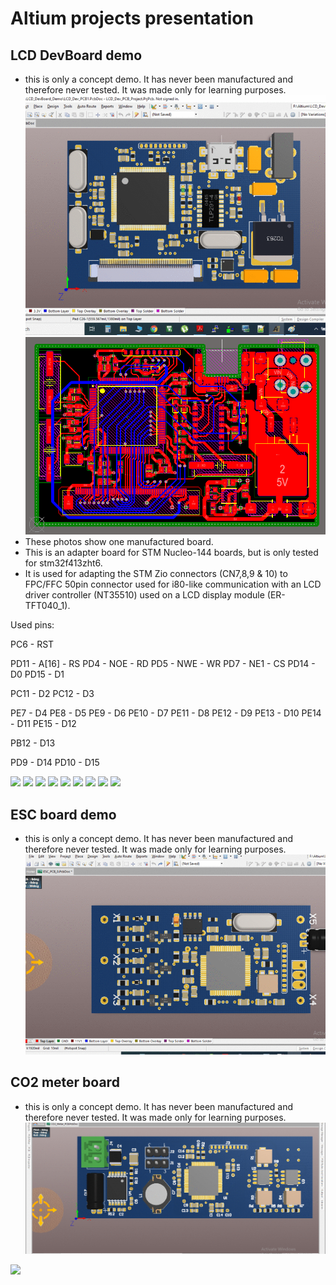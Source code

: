 # Altium projects presentation

## LCD DevBoard demo
* this is only a concept demo. It has never been manufactured and therefore never tested. It was made only for learning purposes.
![](LCD_DevBoard_Demo/images/LCDdevBoardGif.gif)
![](LCD_DevBoard_Demo/images/LCDdevBoard.png)
* These photos show one manufactured board. 
* This is an adapter board for STM Nucleo-144 boards, but is only tested for stm32f413zht6.
* It is used for adapting the STM Zio connectors (CN7,8,9 & 10) to FPC/FFC 50pin connector used for i80-like communication with an LCD driver controller (NT35510) used on a LCD display module (ER-TFT040_1).

Used pins:

PC6  - RST
           
PD11 - A[16]	- RS
PD4  - NOE 	- RD
PD5  - NWE 	- WR
PD7  - NE1 	- CS
PD14 - D0
PD15 - D1
           
PC11 - D2
PC12 - D3

PE7  - D4
PE8  - D5
PE9  - D6
PE10 - D7
PE11 - D8
PE12 - D9
PE13 - D10
PE14 - D11
PE15 - D12

PB12 - D13

PD9  - D14
PD10 - D15

<img src="LCD_DevBoard_Demo/images/20200810_013005.jpg" width="300"> <img src="LCD_DevBoard_Demo/images/20200810_013012.jpg" width="300"> 
<img src="LCD_DevBoard_Demo/images/20200810_013026.jpg" width="300"> <img src="LCD_DevBoard_Demo/images/20200810_013036.jpg" width="300"> 
<img src="LCD_DevBoard_Demo/images/20200810_013046.jpg" width="300"> <img src="LCD_DevBoard_Demo/images/20200810_013057.jpg" width="300"> 
<img src="LCD_DevBoard_Demo/images/20200810_013118.jpg" width="300"> <img src="LCD_DevBoard_Demo/images/20200810_013225.jpg" width="300"> 
<img src="LCD_DevBoard_Demo/images/20200810_013231.jpg" width="300">

## ESC board demo
* this is only a concept demo. It has never been manufactured and therefore never tested. It was made only for learning purposes.
![](ESC_Demo/images/ESCgif.gif)

## CO2 meter board
* this is only a concept demo. It has never been manufactured and therefore never tested. It was made only for learning purposes. 
![](CO2_Meter_Demo/images/co2meterGif.gif)
<img src="LCD_DevBoard_Demo/images/co2meter.png">
